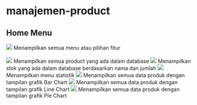 # manajemen-product

## Home Menu
![](home.png)
Menampilkan semua menu atau pilihan fitur <br/><br/>
![](viewProduct.png)
Menampilkan semua product yang ada  dalam database
![](stockMenu.png)
Menampilkan stok yang ada dalam database berdasarkan nama dan jumlah
![](statisticMenu.png)
Menampilkan menu statistik
![](barChart.png)
Menampilkan semua data produk dengan tampilan grafik Bar Chart
![](lineChart.png)
Menampilkan semua data produk dengan tampilan grafik Line Chart
![](pieChart.png)
Menampilkan semua data produk dengan tampilan grafik Pie Chart
